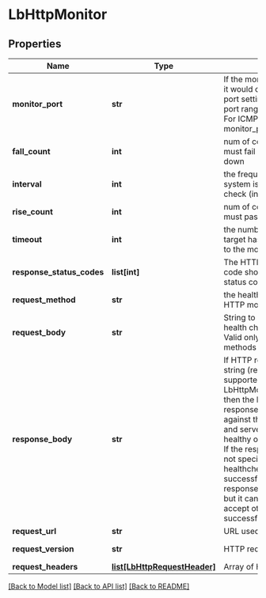 # LbHttpMonitor

## Properties
Name | Type | Description | Notes
------------ | ------------- | ------------- | -------------
**monitor_port** | **str** | If the monitor port is specified, it would override pool member port setting for healthcheck. A port range is not supported. For ICMP monitor, monitor_port is not required.  | [optional] 
**fall_count** | **int** | num of consecutive checks must fail before marking it down | [optional] [default to 3]
**interval** | **int** | the frequency at which the system issues the monitor check (in second) | [optional] [default to 5]
**rise_count** | **int** | num of consecutive checks must pass before marking it up | [optional] [default to 3]
**timeout** | **int** | the number of seconds the target has in which to respond to the monitor request  | [optional] [default to 15]
**response_status_codes** | **list[int]** | The HTTP response status code should be a valid HTTP status code.  | [optional] 
**request_method** | **str** | the health check method for HTTP monitor type | [optional] [default to 'GET']
**request_body** | **str** | String to send as part of HTTP health check request body. Valid only for certain HTTP methods like POST.  | [optional] 
**response_body** | **str** | If HTTP response body match string (regular expressions not supported) is specified (using LbHttpMonitor.response_body) then the healthcheck HTTP response body is matched against the specified string and server is considered healthy only if there is a match. If the response body string is not specified, HTTP healthcheck is considered successful if the HTTP response status code is 2xx, but it can be configured to accept other status codes as successful.  | [optional] 
**request_url** | **str** | URL used for HTTP monitor | [optional] 
**request_version** | **str** | HTTP request version | [optional] [default to 'HTTP_VERSION_1_1']
**request_headers** | [**list[LbHttpRequestHeader]**](LbHttpRequestHeader.md) | Array of HTTP request headers | [optional] 

[[Back to Model list]](../README.md#documentation-for-models) [[Back to API list]](../README.md#documentation-for-api-endpoints) [[Back to README]](../README.md)

